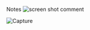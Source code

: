 Notes
![screen shot comment](https://drive.google.com/file/d/1kFRJY4YFYJGsXIiOn50x74L0xOxcFXuc/view?usp=sharing)


![Capture](https://github.com/fahminmd/Java/assets/75845854/e6e0f842-e0d6-4419-9711-8aae1d6f160d)
